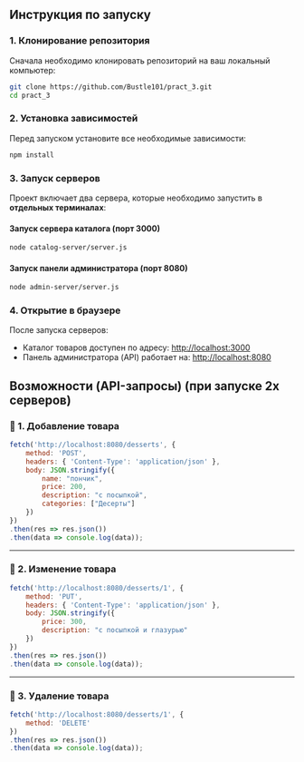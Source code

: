 
## Инструкция по запуску

### **1. Клонирование репозитория**
Сначала необходимо клонировать репозиторий на ваш локальный компьютер:
```sh
git clone https://github.com/Bustle101/pract_3.git
cd pract_3
```
### **2. Установка зависимостей**
Перед запуском установите все необходимые зависимости:
```sh
npm install
```

### **3. Запуск серверов**
Проект включает два сервера, которые необходимо запустить в **отдельных терминалах**:

#### Запуск сервера каталога (порт 3000)
```sh
node catalog-server/server.js
```

#### Запуск панели администратора (порт 8080)
```sh
node admin-server/server.js
```

### **4. Открытие в браузере**
После запуска серверов:
- Каталог товаров доступен по адресу: [http://localhost:3000](http://localhost:3000)
- Панель администратора (API) работает на: [http://localhost:8080](http://localhost:8080)

## Возможности (API-запросы) (при запуске 2х серверов)

### 🔹 1. Добавление товара 
```javascript
fetch('http://localhost:8080/desserts', {
    method: 'POST',
    headers: { 'Content-Type': 'application/json' },
    body: JSON.stringify({
        name: "пончик",
        price: 200,
        description: "с посыпкой",
        categories: ["Десерты"]
    })
})
.then(res => res.json())
.then(data => console.log(data));

```

---
### 🔹 2. Изменение товара 
```javascript
fetch('http://localhost:8080/desserts/1', {
    method: 'PUT',
    headers: { 'Content-Type': 'application/json' },
    body: JSON.stringify({
        price: 300,
        description: "с посыпкой и глазурью"
    })
})
.then(res => res.json())
.then(data => console.log(data));

```

---
### 🔹 3. Удаление товара 
```javascript
fetch('http://localhost:8080/desserts/1', {
    method: 'DELETE'
})
.then(res => res.json())
.then(data => console.log(data));

```
